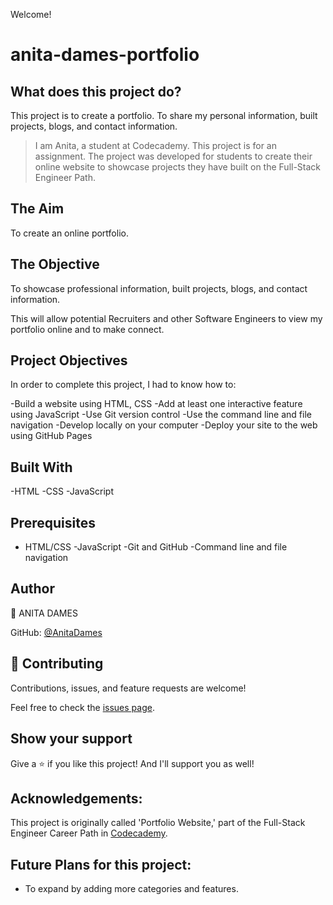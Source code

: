 Welcome! 

# anita-dames-portfolio

## What does this project do?
This project is to create a portfolio. To share my personal information, built projects, blogs, and contact information.

> I am Anita, a student at Codecademy. This project is for an assignment. The project was developed for students to create their online website to showcase projects they have built on the Full-Stack Engineer Path. 

## The Aim
To create an online portfolio.

## The Objective
To showcase professional information, built projects, blogs, and contact information. 

This will allow potential Recruiters and other Software Engineers to view my portfolio online and to make connect.

## Project Objectives
In order to complete this project, I had to know how to:

-Build a website using HTML, CSS
-Add at least one interactive feature using JavaScript
-Use Git version control
-Use the command line and file navigation
-Develop locally on your computer
-Deploy your site to the web using GitHub Pages

## Built With
-HTML
-CSS
-JavaScript

## Prerequisites
- HTML/CSS
-JavaScript
-Git and GitHub
-Command line and file navigation

## Author
👤 ANITA DAMES

GitHub: [@AnitaDames](https://github.com/AnitaDames)

## 🤝 Contributing
Contributions, issues, and feature requests are welcome!

Feel free to check the [issues page](https://github.com/AnitaDames/anita-dames-portfolio/issues).

## Show your support
Give a ⭐️ if you like this project! And I'll support you as well!

## Acknowledgements: 
This project is originally called 'Portfolio Website,' part of the Full-Stack Engineer Career Path in [Codecademy](https://www.codecademy.com/).

## Future Plans for this project:
- To expand by adding more categories and features.

